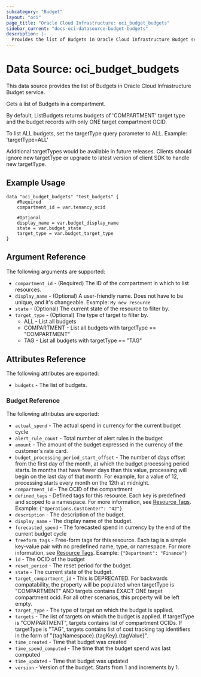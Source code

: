 ```yaml
---
subcategory: "Budget"
layout: "oci"
page_title: "Oracle Cloud Infrastructure: oci_budget_budgets"
sidebar_current: "docs-oci-datasource-budget-budgets"
description: |-
  Provides the list of Budgets in Oracle Cloud Infrastructure Budget service
---
```


# Data Source: oci_budget_budgets
This data source provides the list of Budgets in Oracle Cloud Infrastructure Budget service.

Gets a list of Budgets in a compartment.

By default, ListBudgets returns budgets of 'COMPARTMENT' target type and the budget records with only ONE target compartment OCID.

To list ALL budgets, set the targetType query parameter to ALL.
Example:
  'targetType=ALL'

Additional targetTypes would be available in future releases. Clients should ignore new targetType 
or upgrade to latest version of client SDK to handle new targetType.


## Example Usage

```hcl
data "oci_budget_budgets" "test_budgets" {
	#Required
	compartment_id = var.tenancy_ocid

	#Optional
	display_name = var.budget_display_name
	state = var.budget_state
	target_type = var.budget_target_type
}
```

## Argument Reference

The following arguments are supported:

* `compartment_id` - (Required) The ID of the compartment in which to list resources.
* `display_name` - (Optional) A user-friendly name. Does not have to be unique, and it's changeable.  Example: `My new resource` 
* `state` - (Optional) The current state of the resource to filter by.
* `target_type` - (Optional) The type of target to filter by.
	* ALL - List all budgets
	* COMPARTMENT - List all budgets with targetType == "COMPARTMENT"
	* TAG - List all budgets with targetType == "TAG" 


## Attributes Reference

The following attributes are exported:

* `budgets` - The list of budgets.

### Budget Reference

The following attributes are exported:

* `actual_spend` - The actual spend in currency for the current budget cycle
* `alert_rule_count` - Total number of alert rules in the budget
* `amount` - The amount of the budget expressed in the currency of the customer's rate card. 
* `budget_processing_period_start_offset` - The number of days offset from the first day of the month, at which the budget processing period starts. In months that have fewer days than this value, processing will begin on the last day of that month. For example, for a value of 12, processing starts every month on the 12th at midnight.
* `compartment_id` - The OCID of the compartment
* `defined_tags` - Defined tags for this resource. Each key is predefined and scoped to a namespace. For more information, see [Resource Tags](https://docs.cloud.oracle.com/iaas/Content/General/Concepts/resourcetags.htm).  Example: `{"Operations.CostCenter": "42"}` 
* `description` - The description of the budget.
* `display_name` - The display name of the budget.
* `forecasted_spend` - The forecasted spend in currency by the end of the current budget cycle
* `freeform_tags` - Free-form tags for this resource. Each tag is a simple key-value pair with no predefined name, type, or namespace. For more information, see [Resource Tags](https://docs.cloud.oracle.com/iaas/Content/General/Concepts/resourcetags.htm).  Example: `{"Department": "Finance"}` 
* `id` - The OCID of the budget
* `reset_period` - The reset period for the budget. 
* `state` - The current state of the budget.
* `target_compartment_id` - This is DEPRECATED. For backwards compatability, the property will be populated when targetType is "COMPARTMENT" AND targets contains EXACT ONE target compartment ocid. For all other scenarios, this property will be left empty. 
* `target_type` - The type of target on which the budget is applied. 
* `targets` - The list of targets on which the budget is applied. If targetType is "COMPARTMENT", targets contains list of compartment OCIDs. If targetType is "TAG", targets contains list of cost tracking tag identifiers in the form of "{tagNamespace}.{tagKey}.{tagValue}". 
* `time_created` - Time that budget was created
* `time_spend_computed` - The time that the budget spend was last computed
* `time_updated` - Time that budget was updated
* `version` - Version of the budget. Starts from 1 and increments by 1.

